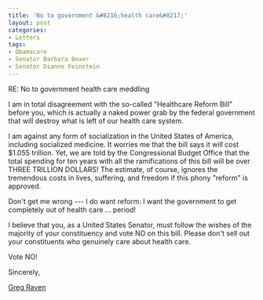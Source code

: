 ```yaml
---
title: 'No to government &#8216;health care&#8217;'
layout: post
categories:
- Letters
tags:
- Obamacare
- Senator Barbara Boxer
- Senator Dianne Feinstein
---
```


RE: No to government health care meddling  
  
I am in total disagreement with the so-called "Healthcare Reform Bill" before you, which is actually a naked power grab by the federal government that will destroy what is left of our health care system.

I am against any form of socialization in the United States of America, including socialized medicine. It worries me that the bill says it will cost $1.055 trillion. Yet, we are told by the Congressional Budget Office that the total spending for ten years with all the ramifications of this bill will be over THREE TRILLION DOLLARS! The estimate, of course, ignores the tremendous costs in lives, suffering, and freedom if this phony "reform" is approved.

Don't get me wrong --- I do want reform: I want the government to get completely out of health care ... period!

I believe that you, as a United States Senator, must follow the wishes of the majority of your constituency and vote NO on this bill. Please don't sell out your constituents who genuinely care about health care.

Vote NO!

Sincerely,

[Greg Raven](https://www.gregraven.org/)